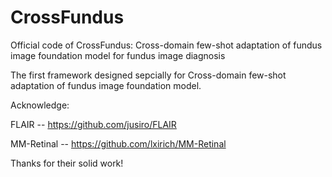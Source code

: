 # CrossFundus
Official code of CrossFundus: Cross-domain few-shot adaptation of fundus image foundation model for fundus image diagnosis

The first framework designed sepcially for Cross-domain few-shot adaptation of fundus image foundation model.

Acknowledge:

FLAIR -- https://github.com/jusiro/FLAIR

MM-Retinal -- https://github.com/lxirich/MM-Retinal

Thanks for their solid work!
